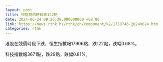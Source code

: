 ```yaml
---
layout: post
title: 恒指競價時段跌122點
date: 2024-06-24 09:26:38.000000000 +08:00
link: https://news.rthk.hk/rthk/ch/component/k2/1758746-20240624.htm
categories: rthk
---
```


港股在競價時段下跌，恒生指數報17906點，跌122點，跌幅0.68%。

科技指數報3671點，跌29點，跌幅0.81%。
